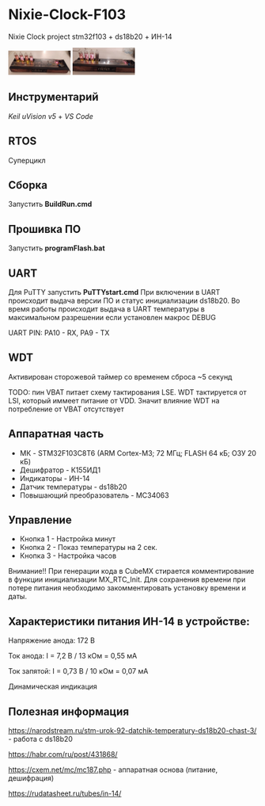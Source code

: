 # Nixie-Clock-F103
Nixie Clock project stm32f103 + ds18b20 + ИН-14

<img src="https://github.com/sergey12malyshev/Nixie-Clock-F103//raw/master/pictures/1670937612205.jpg" width=25% height=25%> 
<img src="https://github.com/sergey12malyshev/Nixie-Clock-F103//raw/master/pictures/1670937612194.jpg" width=25% height=25%> 

## Инструментарий
*Keil uVision v5* + *VS Code*

## RTOS
Суперцикл

## Сборка
Запустить **BuildRun.cmd**

## Прошивка ПО
Запустить **programFlash.bat**

## UART
Для PuTTY запустить **PuTTYstart.cmd**
При включении в UART происходит выдача версии ПО и статус инициализации ds18b20. Во время работы происходит выдача в UART температуры
в максимальном разрешении если установлен макрос DEBUG

UART PIN: PA10 - RX, PA9 - TX

## WDT
Активирован сторожевой таймер со временем сброса ~5 секунд

TODO: пин VBAT питает схему тактирования LSE. WDT тактируется от LSI, который иммеет питание от VDD. Значит влияние WDT на потребление от VBAT отсутствует

## Аппаратная часть
- МК - STM32F103C8T6 (ARM Cortex-M3; 72 МГц; FLASH 64 кБ; ОЗУ 20 кБ)
- Дешифратор - К155ИД1
- Индикаторы - ИН-14
- Датчик температуры - ds18b20
- Повышающий преобразователь - MC34063

## Управление
- Кнопка 1 - Настройка минут
- Кнопка 2 - Показ температуры на 2 сек.
- Кнопка 3 - Настройка часов

Внимание!! При генерации кода в CubeMX стирается комментирование в функции инициализации MX_RTC_Init. Для сохранения времени при потере питания необходимо закомментировать установку времени и даты.

## Характеристики питания ИН-14 в устройстве:
Напряжение анода: 172 В

Ток анода: I = 7,2 В / 13 кОм = 0,55 мА

Ток запятой: I = 0,73 В / 10 кОм = 0,07 мА

Динамическая индикация

## Полезная информация
https://narodstream.ru/stm-urok-92-datchik-temperatury-ds18b20-chast-3/ - работа с ds18b20

https://habr.com/ru/post/431868/

https://cxem.net/mc/mc187.php - аппаратная основа (питание, дешифрация)

https://rudatasheet.ru/tubes/in-14/
